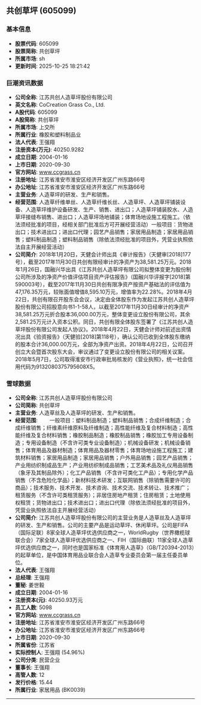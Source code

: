 ## 共创草坪 (605099)

### 基本信息

- **股票代码**: 605099
- **股票简称**: 共创草坪
- **所属市场**: sh
- **更新时间**: 2025-10-25 18:21:42

### 巨潮资讯数据

- **公司全称**: 江苏共创人造草坪股份有限公司
- **英文名称**: CoCreation Grass Co., Ltd.
- **A股代码**: 605099
- **A股简称**: 共创草坪
- **所属市场**: 上交所
- **所属行业**: 橡胶和塑料制品业
- **法人代表**: 王强翔
- **注册资本(万元)**: 40250.9282
- **成立日期**: 2004-01-16
- **上市日期**: 2020-09-30
- **官方网站**: www.ccgrass.cn
- **注册地址**: 江苏省淮安市淮安区经济开发区广州东路66号
- **办公地址**: 江苏省淮安市淮安区经济开发区广州东路66号
- **主营业务**: 人造草坪的研发、生产和销售。
- **经营范围**: 人造草纤维单丝、人造草纤维长丝、人造草坪、人造草坪铺装设备、人造草坪维护设备研发、生产、销售、进出口；人造草坪铺装胶水、人造草坪接缝布销售、进出口；人造草坪场地铺装；体育场地设施工程施工。（依法须经批准的项目，经相关部门批准后方可开展经营活动）一般项目：货物进出口；技术进出口；进出口代理；园艺产品销售；家居用品制造；家居用品销售；塑料制品制造；塑料制品销售（除依法须经批准的项目外，凭营业执照依法自主开展经营活动）
- **公司简介**: 2018年1月20日，天健会计师出具《审计报告》（天健审[2018]177号），截至2017年11月30日共创有限经审计的净资产为38,581.25万元。2018年1月26日，国融兴华出具《江苏共创人造草坪有限公司拟整体变更为股份制公司所涉及的净资产价值评估项目资产评估报告》（国融兴华评报字[2018]第590003号），截至2017年11月30日共创有限净资产按资产基础法的评估值为47,176.35万元，较账面值增值8,595.10万元，增值率为22.28%。2018年4月22日，共创有限召开股东会会议，决定由全体股东作为发起江苏共创人造草坪股份有限公司招股意向书1-1-58人，以截至2017年11月30日经审计的净资产38,581.25万元折合股本36,000.00万元，整体变更设立股份有限公司，其余2,581.25万元计入资本公积。同日，共创有限全体股东签署了《江苏共创人造草坪股份有限公司发起人协议》。2018年4月22日，天健会计师对前述出资情况出具《验资报告》（天健验[2018]第118号），确认公司已收到全体股东缴纳的股本合计36,000.00万元，全部为净资产出资。2018年4月22日，公司召开创立大会暨首次股东大会，审议通过了变更设立股份有限公司的相关议案。2018年5月7日，公司取得淮安市行政审批局核发的《营业执照》，统一社会信用代码为9132080375795608X5。

### 雪球数据

- **公司全称**: 江苏共创人造草坪股份有限公司
- **公司简称**: 共创草坪
- **主营业务**: 人造草丝及人造草坪的研发、生产和销售。
- **经营范围**: 　　一般项目：塑料制品制造；塑料制品销售；合成纤维制造；合成纤维销售；纤维素纤维原料及纤维制造；高性能纤维及复合材料制造；高性能纤维及复合材料销售；橡胶制品制造；橡胶制品销售；橡胶加工专用设备制造；专用设备制造（不含许可类专业设备制造）；机械设备研发；机械设备销售；体育用品及器材制造；体育用品及器材零售；体育场地设施工程施工；建筑材料销售；家居用品制造；家居用品销售；户外用品销售；园艺产品销售；产业用纺织制成品生产；产业用纺织制成品销售；工艺美术品及礼仪用品销售（象牙及其制品除外）；化工产品销售（不含许可类化工产品）；专用化学产品销售（不含危险化学品）；新材料技术研发；互联网销售（除销售需要许可的商品）；技术服务、技术开发、技术咨询、技术交流、技术转让、技术推广；租赁服务（不含许可类租赁服务）；非居住房地产租赁；住房租赁；土地使用权租赁；货物进出口；技术进出口；进出口代理（除依法须经批准的项目外，凭营业执照依法自主开展经营活动）
- **公司简介**: 江苏共创人造草坪股份有限公司的主营业务是人造草丝及人造草坪的研发、生产和销售。公司的主要产品是运动草坪、休闲草坪。公司是FIFA（国际足联）8家全球人造草坪优选供应商之一，WorldRugby（世界橄榄球联合会）7家全球人造草坪优选供应商之一、FIH（国际曲联）11家全球人造草坪优选供应商之一，同时也是国家标准《体育用人造草》（GB/T20394-2013）的起草单位，是中国体育用品业联合会人造草专业委员会第一届主任委员单位。
- **法人代表**: 王强翔
- **总经理**: 王强翔
- **董秘**: 姜世毅
- **成立日期**: 2004-01-16
- **注册资本(元)**: 40250.93万元
- **员工人数**: 5098
- **官方网站**: www.ccgrass.cn
- **注册地址**: 江苏省淮安市淮安区经济开发区广州东路66号
- **办公地址**: 江苏省淮安市淮安区经济开发区广州东路66号
- **上市日期**: 2020-09-30
- **所属省份**: 江苏省
- **实际控制人**: 王强翔 (54.96%)
- **公司分类**: 民营企业
- **董事长**: 王强翔
- **高管人数**: 12
- **发行价格**: 15.44
- **所属行业**: 家居用品 (BK0039)

---